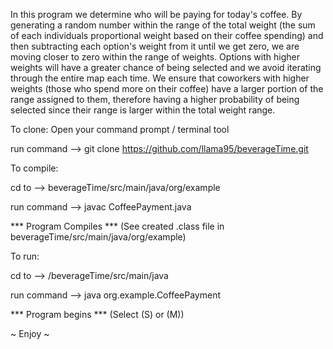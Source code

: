 In this program we determine who will be paying for today's coffee. By generating a random number within the range of the total weight
(the sum of each individuals proportional weight based on their coffee spending) and then subtracting each option's weight from it 
until we get zero, we are moving closer to zero within the range of weights. Options with higher weights 
will have a greater chance of being selected and we avoid iterating through the entire map each time. We ensure that coworkers with 
higher weights (those who spend more on their coffee) have a larger portion of the range assigned to them, therefore having a 
higher probability of being selected since their range is larger within the total weight range. 

To clone: 
  Open your command prompt / terminal tool

  run command --> git clone https://github.com/llama95/beverageTime.git

To compile: 

  cd to --> beverageTime/src/main/java/org/example 
  
  run command --> javac CoffeePayment.java
  
  *** Program Compiles *** (See created .class file in beverageTime/src/main/java/org/example)

To run:

  cd to --> /beverageTime/src/main/java 
  
  run command --> java org.example.CoffeePayment
  
  *** Program begins *** (Select (S) or (M))
  
~ Enjoy ~
